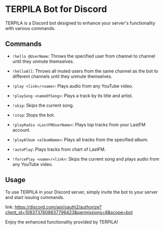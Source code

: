 # TERPILA Bot for Discord

TERPILA is a Discord bot designed to enhance your server's functionality with various commands.

## Commands

- `!hello @UserName`: Throws the specified user from channel to channel until they unmute themselves.
  
- `!helloAll`: Throws all muted users from the same channel as the bot to different channels until they unmute themselves.
  
- `!play <link>/<name>`: Plays audio from any YouTube video.
  
- `!playSong <nameOfSong>`: Plays a track by its title and artist.
  
- `!skip`: Skips the current song.
  
- `!stop`: Stops the bot.
  
- `!playRadio <LastFMUserName>`: Plays top tracks from your LastFM account.
  
- `!playAlbum <albumName>`: Plays all tracks from the specified album.
  
- `!autoPlay`: Plays tracks from chart of LastFM.

- `!forcePlay <name>/<link>`: Skips the current song and plays audio from any YouTube video.


## Usage

To use TERPILA in your Discord server, simply invite the bot to your server and start issuing commands.

link: https://discord.com/api/oauth2/authorize?client_id=1083737808637796423&permissions=8&scope=bot

Enjoy the enhanced functionality provided by TERPILA!
